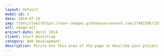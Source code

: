 ```yaml
---
layout: default
modal-id: 1
date: 2014-07-18
img: ![Untitled](https://user-images.githubusercontent.com/17401596/235033088-38259296-d132-4c63-b9fb-8aeb0d5501bf.jpg)
alt: image-alt
project-date: April 2014
client: Start Bootstrap
category: Web Development
description: Ferzia Use this area of the page to describe your project. Lorem ipsum dolor sit amet, consectetur adipisicing elit. Mollitia neque assumenda ipsam nihil, molestias magnam, recusandae quos quis inventore quisquam velit asperiores, vitae? Reprehenderit soluta, eos quod consequuntur itaque. Nam.
---
```


